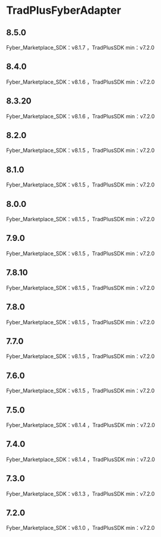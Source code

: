 # TradPlusFyberAdapter

## 8.5.0

Fyber_Marketplace_SDK：v8.1.7 ，TradPlusSDK min：v7.2.0

## 8.4.0

Fyber_Marketplace_SDK：v8.1.6 ，TradPlusSDK min：v7.2.0

## 8.3.20

Fyber_Marketplace_SDK：v8.1.6 ，TradPlusSDK min：v7.2.0

## 8.2.0

Fyber_Marketplace_SDK：v8.1.5 ，TradPlusSDK min：v7.2.0

## 8.1.0

Fyber_Marketplace_SDK：v8.1.5 ，TradPlusSDK min：v7.2.0

## 8.0.0

Fyber_Marketplace_SDK：v8.1.5 ，TradPlusSDK min：v7.2.0

## 7.9.0

Fyber_Marketplace_SDK：v8.1.5 ，TradPlusSDK min：v7.2.0

## 7.8.10

Fyber_Marketplace_SDK：v8.1.5 ，TradPlusSDK min：v7.2.0

## 7.8.0

Fyber_Marketplace_SDK：v8.1.5 ，TradPlusSDK min：v7.2.0

## 7.7.0

Fyber_Marketplace_SDK：v8.1.5 ，TradPlusSDK min：v7.2.0

## 7.6.0

Fyber_Marketplace_SDK：v8.1.5 ，TradPlusSDK min：v7.2.0

## 7.5.0

Fyber_Marketplace_SDK：v8.1.4 ，TradPlusSDK min：v7.2.0

## 7.4.0

Fyber_Marketplace_SDK：v8.1.4 ，TradPlusSDK min：v7.2.0

## 7.3.0

Fyber_Marketplace_SDK：v8.1.3 ，TradPlusSDK min：v7.2.0

## 7.2.0

Fyber_Marketplace_SDK：v8.1.0 ，TradPlusSDK min：v7.2.0